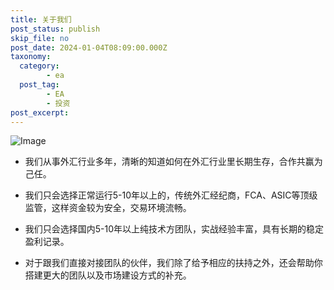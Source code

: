 ```yaml
---
title: 关于我们
post_status: publish
skip_file: no
post_date: 2024-01-04T08:09:00.000Z
taxonomy:
  category:
        - ea
  post_tag:
        - EA
        - 投资
post_excerpt: 
---
```

![Image](https://cdn.fendou.la/dou/2021/09/优势-1024x503.png)

* 我们从事外汇行业多年，清晰的知道如何在外汇行业里长期生存，合作共赢为己任。

* 我们只会选择正常运行5-10年以上的，传统外汇经纪商，FCA、ASIC等顶级监管，这样资金较为安全，交易环境流畅。

* 我们只会选择国内5-10年以上纯技术方团队，实战经验丰富，具有长期的稳定盈利记录。

* 对于跟我们直接对接团队的伙伴，我们除了给予相应的扶持之外，还会帮助你搭建更大的团队以及市场建设方式的补充。